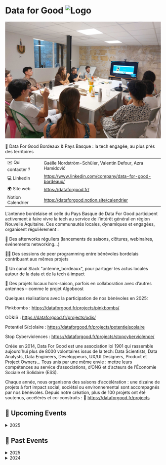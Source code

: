 # Data for Good ![Logo](./logo-dataforgood-bordeaux.jpeg ':size=100')
![Photo évènement D4G Bdx](./dataforgoodbdx_accueil.jpg)

📍 Data For Good Bordeaux & Pays Basque : la tech engagée, au plus près des territoires


|                                |     |
| ------------------------------ | --- |
| ✉️ Qui contacter ?              | Gaëlle Nordström-Schüler, Valentin Defour, Azra Hamidović |
| 💻 Linkedin             | https://www.linkedin.com/company/data-for-good-bordeaux/ |
| 🌍 Site web                    | https://dataforgood.fr/ |
| Notion Calendrier       | https://dataforgood.notion.site/calendrier |



L’antenne bordelaise et celle du Pays Basque de Data For Good participent activement à faire vivre la tech au service de l’intérêt général en région Nouvelle Aquitaine. Ces communautés locales, dynamiques et engagées, organisent régulièrement :

🎉 Des afterworks réguliers (lancements de saisons, clôtures, webinaires, événements networking…)

🧑‍💻 Des sessions de peer programming entre bénévoles bordelais contribuant aux mêmes projets

💬 Un canal Slack "antenne_bordeaux", pour partager les actus locales autour de la data et de la tech à impact

🤝 Des projets locaux hors-saison, parfois en collaboration avec d’autres antennes – comme le projet Algoboost




Quelques réalisations avec la participation de nos bénévoles en 2025:

Pinkbombs : https://dataforgood.fr/projects/pinkbombs/

OD&IS : https://dataforgood.fr/projects/odis/

Potentiel S(c)olaire : https://dataforgood.fr/projects/potentielscolaire

Stop Cyberviolences : 
https://dataforgood.fr/projects/stopcyberviolence/



Créée en 2014, Data For Good est une association loi 1901 qui rassemble aujourd’hui plus de 8000 volontaires issus de la tech: Data Scientists, Data Analysts, Data Engineers, Développeurs, UX/UI Designers, Product et Project Owners… Tous unis par une même envie : mettre leurs compétences au service d’associations, d’ONG et d’acteurs de l’Économie Sociale et Solidaire (ESS).

Chaque année, nous organisons des saisons d’accélération : une dizaine de projets à fort impact social, sociétal ou environnemental sont accompagnés par nos bénévoles. Depuis notre création, plus de 100 projets ont été soutenus, accélérés et co-construits : 
🔗 https://dataforgood.fr/projects





<!-- EVENTS:START -->
## 📅 Upcoming Events
<details>
<summary>2025</summary>

| Date | Event | Location | Link |
|------|--------|----------|------|
| 10/09/2025 | Demo GenAI Impact | S38 Rue Pomme d'Or 33300 Bordeaux | [TBD](https://www.eventbrite.fr/e/genai-impact-evaluation-des-impacts-environnementaux-de-lia-generative-tickets-1625133972459?aff=oddtdtcreator&utm-source=cp&utm-campaign=social&utm-content=attendeeshare&utm-medium=discovery&utm-term=listing) |
</details>


## 📆 Past Events
<details>
<summary>2025</summary>

| Date | Event | Location | Link |
|------|--------|----------|------|
| 25/06/2025 | Summer Vibes | S38 Rue Pomme d'Or 33300 Bordeaux | https://www.eventbrite.fr/e/data-for-good-bordeaux-summer-vibes-tickets-1415639338369?aff=oddtdtcreator |
| 05/05/2025 | Démo Day Saison 13 | 38 Rue Pomme d'Or 33300 Bordeaux | https://www.eventbrite.fr/e/demo-day-saison-13-data-for-good-bordeaux-tickets-1329015504149?aff=oddtdtcreator |
| 24/03/2025 | RDV de mi-saison | 2 Rue Marc Sangnier 33130 Bègles | https://www.linkedin.com/posts/data-for-good-bordeaux_data-for-good-bordeaux-rdv-de-mi-saison-activity-7305929205865701377-ebUy?utm_source=share&utm_medium=member_desktop&rcm=ACoAAA4Q7ksBEG7UcHVMChLy0IQqsBJLX9kxNxg |
| 27/01/2025 | Lancement de la saison 13 ! | 2 Rue Marc Sangnier 33130 Bègles | https://www.eventbrite.com/e/1147521350249?aff=oddtdtcreator |
</details>

<details>
<summary>2024</summary>

| Date | Event | Location | Link |
|------|--------|----------|------|
| 09/12/2024 | Afterwork : Retours d'expérience des bénévoles | 38 Rue Pomme d'Or 33300 Bordeaux | https://www.eventbrite.fr/e/billets-data-for-good-bordeaux-afterwork-retours-dexperience-des-benevoles-1084009624969?aff=oddtdtcreator |
| 17/10/2024 | Afterwork de rentrée | 38 Rue Pomme d'Or 33300 Bordeaux | https://www.eventbrite.fr/e/billets-data-for-good-bordeaux-afterwork-de-rentree-1038789235567?utm-campaign=social&utm-content=attendeeshare&utm-medium=discovery&utm-term=listing&utm-source=cp&aff=ebdsshcopyurl |
</details>

<!-- EVENTS:END -->

